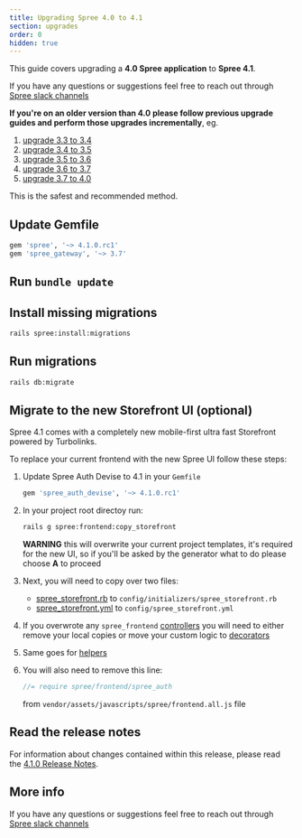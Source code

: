 ```yaml
---
title: Upgrading Spree 4.0 to 4.1
section: upgrades
order: 0
hidden: true
---
```


This guide covers upgrading a **4.0 Spree application** to **Spree 4.1**.

If you have any questions or suggestions feel free to reach out through [Spree slack channels](http://slack.spreecommerce.org/)

**If you're on an older version than 4.0 please follow previous upgrade guides and perform those upgrades incrementally**, eg.

1. [upgrade 3.3 to 3.4](/developer/upgrades/three-dot-three-to-three-dot-four.html)
2. [upgrade 3.4 to 3.5](/developer/upgrades/three-dot-four-to-three-dot-five.html)
3. [upgrade 3.5 to 3.6](/developer/upgrades/three-dot-five-to-three-dot-six.html)
4. [upgrade 3.6 to 3.7](/developer/upgrades/three-dot-six-to-three-dot-seven.html)
5. [upgrade 3.7 to 4.0](/developer/upgrades/three-dot-seven-to-four-dot-oh.html)

This is the safest and recommended method.

## Update Gemfile

```ruby
gem 'spree', '~> 4.1.0.rc1'
gem 'spree_gateway', '~> 3.7'
```

## Run `bundle update`

## Install missing migrations

```bash
rails spree:install:migrations
```

## Run migrations

```bash
rails db:migrate
```

## Migrate to the new Storefront UI (optional)

Spree 4.1 comes with a completely new mobile-first ultra fast Storefront powered by Turbolinks.

To replace your current frontend with the new Spree UI follow these steps:

1. Update Spree Auth Devise to 4.1 in your `Gemfile`

    ```ruby
    gem 'spree_auth_devise', '~> 4.1.0.rc1'
    ```

2. In your project root directoy run:

    ```bash
    rails g spree:frontend:copy_storefront
    ```

    **WARNING** this will overwrite your current project templates, it's required for the new UI, so if you'll be asked by the generator what to do please choose **A** to proceed

3. Next, you  will need to copy over two files:

   * [spree_storefront.rb](https://raw.githubusercontent.com/spree/spree/master/core/lib/generators/spree/install/templates/config/initializers/spree_storefront.rb) to `config/initializers/spree_storefront.rb`
   * [spree_storefront.yml](https://raw.githubusercontent.com/spree/spree/master/core/lib/generators/spree/install/templates/config/spree_storefront.yml) to `config/spree_storefront.yml`
  
4. If you overwrote any `spree_frontend` [controllers](https://github.com/spree/spree/tree/master/frontend/app/controllers) you will need to either remove your local copies or move your custom logic to [decorators](https://guides.spreecommerce.org/developer/customization/logic.html#extending-controllers)

5. Same goes for [helpers](https://github.com/spree/spree/tree/master/frontend/app/helpers/spree)

6. You will also need to remove this line:

    ```javascript
    //= require spree/frontend/spree_auth
    ```

    from `vendor/assets/javascripts/spree/frontend.all.js` file

## Read the release notes

For information about changes contained within this release, please read the [4.1.0 Release Notes](https://guides.spreecommerce.org/release_notes/spree_4_1_0.html).

## More info

If you have any questions or suggestions feel free to reach out through [Spree slack channels](http://slack.spreecommerce.org/)
